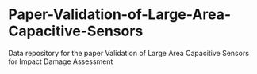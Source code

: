 # Paper-Validation-of-Large-Area-Capacitive-Sensors
Data repository for the paper Validation of Large Area Capacitive Sensors for Impact Damage Assessment
